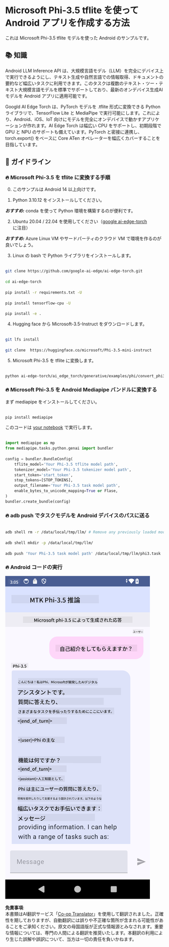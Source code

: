 <!--
CO_OP_TRANSLATOR_METADATA:
{
  "original_hash": "c4fe7f589d179be96a5577b0b8cba6aa",
  "translation_date": "2025-05-08T05:41:59+00:00",
  "source_file": "md/02.Application/01.TextAndChat/Phi3/UsingPhi35TFLiteCreateAndroidApp.md",
  "language_code": "ja"
}
-->
# **Microsoft Phi-3.5 tflite を使って Android アプリを作成する方法**

これは Microsoft Phi-3.5 tflite モデルを使った Android のサンプルです。

## **📚 知識**

Android LLM Inference API は、大規模言語モデル（LLM）を完全にデバイス上で実行できるようにし、テキスト生成や自然言語での情報取得、ドキュメントの要約など幅広いタスクに利用できます。このタスクは複数のテキスト・ツー・テキスト大規模言語モデルを標準でサポートしており、最新のオンデバイス生成AIモデルを Android アプリに適用可能です。

Googld AI Edge Torch は、PyTorch モデルを .tflite 形式に変換できる Python ライブラリで、TensorFlow Lite と MediaPipe で実行可能にします。これにより、Android、iOS、IoT 向けにモデルを完全にオンデバイスで動かすアプリケーションが作れます。AI Edge Torch は幅広い CPU をサポートし、初期段階で GPU と NPU のサポートも備えています。PyTorch と密接に連携し、torch.export() をベースに Core ATen オペレーターを幅広くカバーすることを目指しています。

## **🪬 ガイドライン**

### **🔥 Microsoft Phi-3.5 を tflite に変換する手順**

0. このサンプルは Android 14 以上向けです。

1. Python 3.10.12 をインストールしてください。

***おすすめ:*** conda を使って Python 環境を構築するのが便利です。

2. Ubuntu 20.04 / 22.04 を使用してください（[google ai-edge-torch](https://github.com/google-ai-edge/ai-edge-torch) に注目）

***おすすめ:*** Azure Linux VM やサードパーティのクラウド VM で環境を作るのが良いでしょう。

3. Linux の bash で Python ライブラリをインストールします。

```bash

git clone https://github.com/google-ai-edge/ai-edge-torch.git

cd ai-edge-torch

pip install -r requirements.txt -U 

pip install tensorflow-cpu -U

pip install -e .

```

4. Hugging face から Microsoft-3.5-Instruct をダウンロードします。

```bash

git lfs install

git clone  https://huggingface.co/microsoft/Phi-3.5-mini-instruct

```

5. Microsoft Phi-3.5 を tflite に変換します。

```bash

python ai-edge-torch/ai_edge_torch/generative/examples/phi/convert_phi3_to_tflite.py --checkpoint_path  Your Microsoft Phi-3.5-mini-instruct path --tflite_path Your Microsoft Phi-3.5-mini-instruct tflite path  --prefill_seq_len 1024 --kv_cache_max_len 1280 --quantize True

```

### **🔥 Microsoft Phi-3.5 を Android Mediapipe バンドルに変換する**

まず mediapipe をインストールしてください。

```bash

pip install mediapipe

```

このコードは [your notebook](../../../../../../code/09.UpdateSamples/Aug/Android/convert/convert_phi.ipynb) で実行します。

```python

import mediapipe as mp
from mediapipe.tasks.python.genai import bundler

config = bundler.BundleConfig(
    tflite_model='Your Phi-3.5 tflite model path',
    tokenizer_model='Your Phi-3.5 tokenizer model path',
    start_token='start_token',
    stop_tokens=[STOP_TOKENS],
    output_filename='Your Phi-3.5 task model path',
    enable_bytes_to_unicode_mapping=True or Flase,
)
bundler.create_bundle(config)

```

### **🔥 adb push でタスクモデルを Android デバイスのパスに送る**

```bash

adb shell rm -r /data/local/tmp/llm/ # Remove any previously loaded models

adb shell mkdir -p /data/local/tmp/llm/

adb push 'Your Phi-3.5 task model path' /data/local/tmp/llm/phi3.task

```

### **🔥 Android コードの実行**

![demo](../../../../../../translated_images/demo.06d5a4246f057d1be99ffad0cbf22f4ac0c41530774d51ff903cfaa1d3cd3c8e.ja.png)

**免責事項**:  
本書類はAI翻訳サービス「[Co-op Translator](https://github.com/Azure/co-op-translator)」を使用して翻訳されました。正確性を期しておりますが、自動翻訳には誤りや不正確な箇所が含まれる可能性があることをご承知ください。原文の母国語版が正式な情報源とみなされます。重要な情報については、専門の人間による翻訳を推奨いたします。本翻訳の利用により生じた誤解や誤訳について、当方は一切の責任を負いかねます。